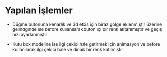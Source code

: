# Yapılan İşlemler

- Düğme butonuna  kenarlık ve 3d etkis için biraz gölge eklenm,ştir üzerine gelindğinde ise before kullanılarak buton içi bir renk aktarılmıştır ve 
geçiş hızı ayarlanmıştır

- Kutu box modeline ise ilgi çekici hale getirmek için animasyon ve before kullanılarak ilgi çekici hale ve dinaik bir renk katılmıştır